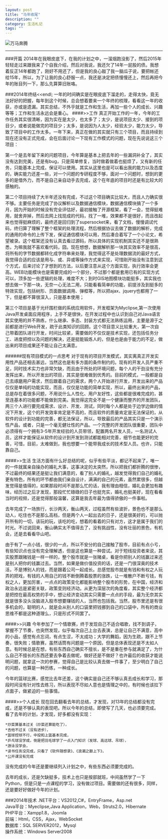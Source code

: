 ```yaml
---
layout: post
title: "马年收尾"
description: ""
category: 生活札记
tags: ""
---
```

![万马奔腾](http://oldmo.github.io/images/2015/ma.jpg)
***  
###开篇
2014年在我眼皮底下，在我的计划之中，一溜烟跑没影了，然后2015年轻轻走过来跟我来了个自我介绍，然后对我说，我还欠了14年一屁股的债。我想着反正14年都跑了，刚好不用还了，但是我的良心敲了我一脑瓜子说，要把帐还给15年，所以，为了让我的良心舒服一点，我还是决定把债慢慢还上，然后再把今年的账目列一下，那么先算算旧账咯。

###2014年终结<<endl;
一年的时间确实是在眼皮底下溜走的，走得太快，竟无法好好的把握，每年到这个时候，总会想着要来一个年终的梳理，看看这一年的收获，亦或是遗漏。其实总结，不外乎就是工作和生活，再加一些个人的成长、兴趣等等；工作和生活永远会是重心。
####>>工作
真正开始工作的一年，今年的工作任务其实很清晰，因为实在是太少，也太多了；太少，是说项目太少、接到的项目少，或者说能做完的项目少；太多，是说因为人太少，经验太少，能力太少，导致了项目中的工作太多。一年下来，真正在做的其实就只有三个项目，而且持续到现在还没有正式完成，会在后面讨论一下现有工作模式的问题，现在先说说这三个项目：  

第一个是去年留下来的问题项目，今年算是基本上把去年的一些漏洞补全了，其实没有达到完美，还是有bug，只是简单修复，当时做着做着也挺烦了，又有新的任务，只能基本上完成，保证可以使用。其实从这里也是可以看出我的能力以及态度的，确实能力还差一些，对一个问题的专研程度不够，面对一个问题时，想到的更多的是借外力，而不是自己亲自动手去完成，这个在年底的项目时还是有比较大的感触的。
  
第二个项目持续了大半年还没有完成，不过这个项目确实比较大，而且人力确实很不够。主要任务是完成了协议解析以及数据通信模块，数据通信模块搞了一个多月，因为开始的时候没有完全评估好，最初接触了开源框架，看了一会，觉得挺难用，就舍弃掉，然后去网上找现成的代码，找了一堆，效果都不是很好，而且改起来也觉得挺麻烦的，最终还是回归到了supersocket来，看了文档，慢慢调试代码，终归算了理解了整个框架的处理流程，然后根据协议去做了数据的解析，完成的通用的命令的上传下发，保证通信模块可以用，然后凑合着写了一个小论文，希望被录。这个框架还没有认真去看过源码，所以具体的实现机制其实还不是很熟悉，为嘛我就不喜欢看代码，囧。现在想想，数据解析那一块其实效率不是很高，将所有的字节数据都转化成字符串来处理，我觉得这不是处理数据流的最好方式，我觉得合适的应该是用与、或、异或等操作方式来实现，可惜刚开始没有注意到这个方式，后来讨论了才想到的方法，以后要注意从这个方面实现，执行效率会更高。WEB功能模块也是需要完成的一个部分，不过那个都是套用已有的实现方式可以，顶多加一些逻辑的处理，难度不大；到时GIS地图模块功能挺多，其实我也想去做一下那一块，无奈一心无法二用，只能看看简单的功能，前提涉及到挺多的特效实现，包括树形、页面数据调用、弹框等，所以把ajax、jquery也都用了一下，但是都不算很深入，只是基本使用；   

 
第三个项目是基于光纤围栏做的系统应用软件，开发框架为Myclipse,第一次使用Java开发桌面应用程序，上手不是很快，在开发过程中也认识到自己对Java语言其实使用的并不熟练，什么继承、多态、封装方式都无法熟练运用，主要是源于之前都是进行Web开发，疏于此类知识的回顾。这个项目意义比较重大，第一次自己带着团队进行开发，时间比较紧，需要做的不仅仅是技术实现，还包括任务分工、进度把控以及问题的解决，还是挺能锻炼人的，但是也是由于能力的不足，做出来的项目成果还不能让自己太满意。


######现有项目模式的一点思考
对于现有的项目开发模式，其实离真正开发实用性产品还相去甚远，当然这也是有多方面的条件制约的。现有的开发人员严重不足，同时技术实力也非常欠缺，而且由于所处的环境问题，每个人的干劲没有充分发挥出来，所以开发出的项目，其实是很难做到优秀的。目前的模式，一般都是自己去琢磨用户需求，然后跟着自己的需求，两个人开始进行开发，开发出来的产品仅仅是单纯的功能实现，而且，仅仅是功能的简单实现，所以，最终出来的产品，总是存在着很多问题，不用说什么人性化、用户友好性，这些都是很难完成的，甚至连基本的功能都不能做到完美。我觉得这完全不是一个健康而整齐的开发团队，两三个人进行要完成需求、设计、开发、测试，同时每个人都是处于边学边做的情况下开发，这个的开发效率肯定是不高的，而且软件的质量肯定是无法保证的，从软件的设计到功能的完善，都无法保证，所以，导致最后的产品其实只是一个演示性产品，或者，只是一个毫无健壮性的产品。一个完整的开发团队很重要，团队中必须得有一个拥有3-5年开发经验的人员带领，配置两名开发人员，一名测试人员，这样才能保证从软件的设计到开发到测试都能相对完善，细节也能更好的完善，可惜，目前，太难做到，我也想要一个能带我成长的技术型人员。也许，只能靠自己。

####>>生活
生活方面有什么好总结的呢，似乎有些平淡，都记不起来了，唯一的一件就属亲自操办的婚礼大事，这事决定的太突然，所以把我们都折腾的很惨，不过最终的结果还是挺让我们满意的，看了别人的婚礼，越发觉得我们自己的婚礼更有特色，所有的环节都由我们亲自设计，满满的自己的元素，虽然累很多，但越发觉得是值得的，如果那段时间不是那么忙的话，我有理由相信，婚礼会更加有趣味，经历过之后才发现，那段忙忙碌碌的日子也挺充实，婚礼也挺美好，现在看看当时的视频，还是觉得那般温馨，这算是我去年最为值得骄傲的一件事啦。  

去年完成了一场旅行，长沙两天，衡山两天，过程虽然有些波折，景色也不是那么动人，吃住也不是那么高档，但是两个人一起出去的日子，还是很美好的，可以抛开所有的一切，该玩的玩，该吃的吃，想着的看着的只有对方，这才是属于我们的时光。不过说回来，衡山确实太不值得去了，没有挑战性，没有壮丽的景色，有机会，还是去看看华山吧。

由于有了一点小钱，很少的一点，所以不安分的自己接触了股市，目前有点小亏，有些知识点也没有完全理解透，但是这也算是一种尝试。对于短线投资者来说，其实股票跟赌钱是一样一样的，整个股市就是一张赌桌，看是你把别人的钱赢过来还是别人把你的钱赢过去。当然，如果是做价值投资的话，还是一门很深奥的技术活，不是博别人的钱，而是跟着公司一起成长。总感觉股市就是有钱和有权之人玩弄的把戏，有钱的人用自己的钱不断倒腾着股票的涨跌，让一堆散户不断亏钱，有权之人，更加厉害，一点点的政策变化都能影响整个股市的形势，在中国，经济和政治永远是紧密关联，政策变则经济动。从更为深层次的角度看，其实整个经济都是把控在最高权势的手中，想让经济变动其实只需要一点点的手段，最为无奈其实就是很多没头没脑进入股市想要赚钱的人，当然也包括我。当然，股市里还是有很多机会的，聪明的人，就是会从别人的口袋里把钱挪到自己的口袋中，所有的商业思维不都是这种道理么，只是形式不同罢了。

####>>兴趣
今年参加了一个情歌赛，终于发现自己不适合唱歌，找不到调子，掌握不了节奏，也突然发现，似乎每次自己上台去表演，总是让自己不满意，高中的小品，感觉有点忘词，有点生涩，不太成功；大学的舞蹈，因为生疏，跟不上节奏，很失败；情歌赛，虽然话筒有问题是一个原因，但是总体表现还是不太如人意。有时候总是在想，有些东西自己确实不擅长，是不是重在参与就满足了，为什么自己不擅长的东西还要去争着去做呢，做好还是不做好？也许最后的收获才能说明问题，就拿这一次的参赛，觉得自己是比较认真去做一件事了，至少明白了自己的问题，也算是一种历练，一种成长。

今年的篮球比赛，感觉比去年还差，这个确实是自己还不够认真去成长和学习，那段时间没有针对性去练习，所以表现不尽如人意也是情理之中的，有时候也该拉下点面子，做紧迫的一些事情。

####>>个人成长
现在回去翻看去年的总结，才发现，对13年的总结都没有完成，还是不够认真的表现吧。所以今年的总结，即使写了几天，也必须要完成。  
看了去年的计划，才发现，好多都没有实现： 
 
	*炒菜算基本过关（炒菜还算能吃了），  
	*吉他不过关（没有进步），  
	*篮球控球不行，中投和上篮基本完成，  
	*乒乓球没学成，倒是把羽毛球学了一点入门知识（发球、高远球、吊球），  
	*游泳没学会，  
	*读书任务没完成，只看了《软件随想录》、《浪潮之巅上下》，  
	*公开课没有完成    
没有完成的今年还是要继续列入计划之中，有些东西必须要完成的。  

去年的成长，还是欠缺挺多，技术上也只是按部就班，中间虽然学了一下Python，但是只是一点课程的学习，没有做过项目。需要做的还有很多，同样，还是要好好做好今年的计划。


###2014年技术
.NET平台：VS2012,C#，EntryFrame，Asp.net  
Java平台：Myeclipse,Java Application，Web，Struts2.0，Hibernate  
PHP平台：Xampp1.8，Joomla  
前端：Html，CSS，Ajax，WebSocket  
数据库：SQL SERVER2012，Mysql  
操作系统：Windows Server2008
